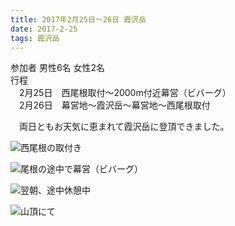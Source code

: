 ```yaml
---
title: 2017年2月25日～26日 霞沢岳
date: 2017-2-25 
tags: 霞沢岳
---
```

参加者 男性6名 女性2名  
行程  
　2月25日　西尾根取付～2000m付近幕営（ビバーグ）  
　2月26日　幕営地～霞沢岳～幕営地～西尾根取付  

　両日ともお天気に恵まれて霞沢岳に登頂できました。  

![西尾根の取付き](/2017/02/25/20170225/dscn3922_2.jpg)  


![尾根の途中で幕営（ビバーグ）](/2017/02/25/20170225/dscn3931_2.jpg)  


![翌朝、途中休憩中](/2017/02/25/20170225/dscn3946_2.jpg)  


![山頂にて](/2017/02/25/20170225/dscn3962_2.jpg)  

